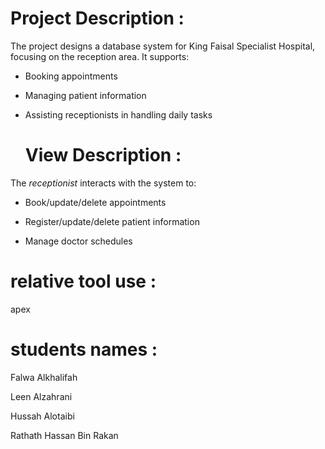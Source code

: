 # Project Description :
The project designs a database system for King Faisal Specialist Hospital, focusing on the reception area. It supports:

- Booking appointments

- Managing patient information

- Assisting receptionists in handling daily tasks


  # View Description :
  
 The *receptionist* interacts with the system to:

- Book/update/delete appointments

- Register/update/delete patient information

- Manage doctor schedules

# relative tool use :
apex


# students names : 

Falwa Alkhalifah

Leen Alzahrani	

Hussah Alotaibi	

Rathath Hassan Bin Rakan


